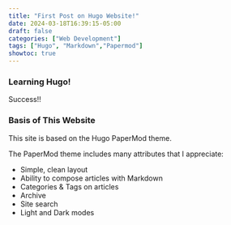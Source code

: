 ```yaml
---
title: "First Post on Hugo Website!"
date: 2024-03-18T16:39:15-05:00
draft: false
categories: ["Web Development"]
tags: ["Hugo", "Markdown","Papermod"]
showtoc: true
---
```

### Learning Hugo!
Success!!

### Basis of This Website
This site is based on the Hugo PaperMod theme.

The PaperMod theme includes many attributes that I appreciate:
- Simple, clean layout
- Ability to compose articles with Markdown
- Categories & Tags on articles
- Archive
- Site search
- Light and Dark modes